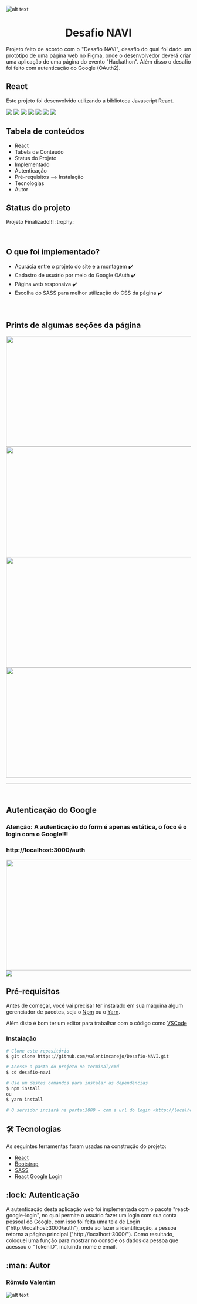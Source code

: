 ![alt text](https://img.icons8.com/nolan/2x/react-native.png)

<h1 align="center"> Desafio NAVI </h1>

<p align="justify"> Projeto feito de acordo com o "Desafio NAVI", desafio do qual foi dado um protótipo de uma página web no Figma, onde o desenvolvedor deverá criar uma aplicação de uma página do evento "Hackathon". Além disso o desafio foi feito com autenticação do Google (OAuth2). </p>

<h2 align="left">
     React
</h2>
<p align="left">Este projeto foi desenvolvido utilizando a biblioteca Javascript React.</p>

<img src="https://img.shields.io/badge/react-17.0.2-blue"/>   <img src="https://img.shields.io/badge/react--bootstrap-1.5.2-green"/>   <img src="https://img.shields.io/badge/react--google--login-5.2.2-orange"/>    <img src="https://img.shields.io/badge/node--sass-5.0.0-yellow"/>    <img src="https://img.shields.io/badge/react--router--dom-5.2.0-red"/>    <img src="https://img.shields.io/badge/react--fontawesome-0.1.14-brightgreen"/>    <img src="https://img.shields.io/badge/yarn-0.1.0-yellowgreen"/>

<h2>Tabela de conteúdos</h2>

<!--ts-->
   * React
   * Tabela de Conteudo
   * Status do Projeto
   * Implementado
   * Autenticação
   * Pré-requisitos --> Instalação  	
   * Tecnologias	
   * Autor
   
<!--te-->

<h2>Status do projeto</h2>


<p align="left"> 
	Projeto Finalizado!!! :trophy:
</p>
<br>



<h2>O que foi implementado?</h2>


- Acurácia entre o projeto do site e a montagem :heavy_check_mark:
- Cadastro de usuário por meio do Google OAuth :heavy_check_mark:
- Página web responsiva :heavy_check_mark:
- Escolha do SASS para melhor utilização do CSS da página :heavy_check_mark:

<br>


<h2>Prints de algumas seções da página</h2>


<img src="https://i.imgur.com/lkxcpvx.png" width="600px" height="300px"/>
<img src="https://i.imgur.com/eFhigva.png" width="600px" height="300px"/>

<img src="https://i.imgur.com/NKapzzg.png" width="600px" height="300px"/>
<img src="https://i.imgur.com/gxXtA6D.png" width="600px" height="300px"/>

<hr>
<br>


<h2>Autenticação do Google</h2>
<h3>Atenção: A autenticação do form é apenas estática, o foco é o login com o Google!!!</h3>
<h3>http://localhost:3000/auth</h3>

<img src="https://i.imgur.com/AUafAOc.png" width="600px" height="300px"/>

<img src="https://imgur.com/ZrsSurJ.png"/>

<br>


<h2>Pré-requisitos</h2>


Antes de começar, você vai precisar ter instalado em sua máquina algum gerenciador de pacotes, seja o [Npm](https://www.npmjs.com) ou o [Yarn](https://yarnpkg.com).

Além disto é bom ter um editor para trabalhar com o código como [VSCode](https://code.visualstudio.com/)

### Instalação

```bash
# Clone este repositório
$ git clone https://github.com/valentimcanejo/Desafio-NAVI.git

# Acesse a pasta do projeto no terminal/cmd
$ cd desafio-navi

# Use um destes comandos para instalar as dependências
$ npm install 
ou
$ yarn install

# O servidor inciará na porta:3000 - com a url do login <http://localhost:3000/auth>
```

<h2>🛠 Tecnologias</h2>


As seguintes ferramentas foram usadas na construção do projeto:

- [React](https://pt-br.reactjs.org/)
- [Bootstrap](https://getbootstrap.com/)
- [SASS](https://sass-lang.com/) 
- [React Google Login](https://www.npmjs.com/package/react-google-login) 

<h2>:lock: Autenticação</h2>

A autenticação desta aplicação web foi implementada com o pacote "react-google-login", no qual permite o usuário fazer um login com sua conta pessoal do Google, com isso foi feita uma tela de Login ("http://localhost:3000/auth"), onde ao fazer a identificação, a pessoa retorna a página principal ("http://localhost:3000/").
Como resultado, coloquei uma função para mostrar no console os dados da pessoa que acessou o "TokenID", incluindo nome e email.


<h2>:man: Autor</h2>


<h3>Rômulo Valentim</h3>

![alt text](https://smartsystem.s3.amazonaws.com/photos/12457141/original/photo_7636852.jpg?X-Amz-Algorithm=AWS4-HMAC-SHA256&X-Amz-Credential=AKIAIMBJS6RFDHCIKKYA%2F20210510%2Fus-east-1%2Fs3%2Faws4_request&X-Amz-Date=20210510T045816Z&X-Amz-Expires=3600&X-Amz-SignedHeaders=host&X-Amz-Signature=cce3630bb9e43b972d11d2bb0dd2e1e25686ffe7488b4043eb15b96eb6916e2e)

